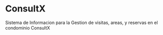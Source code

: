 # ConsultX
Sistema de Informacion para la Gestion de visitas, areas, y reservas en el condominio ConsultX
